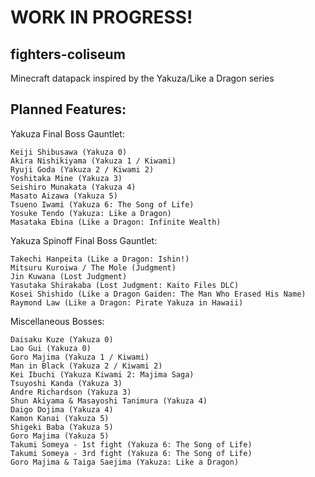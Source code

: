 # WORK IN PROGRESS!

## fighters-coliseum
Minecraft datapack inspired by the Yakuza/Like a Dragon series

## Planned Features:
Yakuza Final Boss Gauntlet:<br>
```
Keiji Shibusawa (Yakuza 0)
Akira Nishikiyama (Yakuza 1 / Kiwami)
Ryuji Goda (Yakuza 2 / Kiwami 2)
Yoshitaka Mine (Yakuza 3)
Seishiro Munakata (Yakuza 4)
Masato Aizawa (Yakuza 5)
Tsueno Iwami (Yakuza 6: The Song of Life)
Yosuke Tendo (Yakuza: Like a Dragon)
Masataka Ebina (Like a Dragon: Infinite Wealth)

```
Yakuza Spinoff Final Boss Gauntlet:
```
Takechi Hanpeita (Like a Dragon: Ishin!)
Mitsuru Kuroiwa / The Mole (Judgment)
Jin Kuwana (Lost Judgment)
Yasutaka Shirakaba (Lost Judgment: Kaito Files DLC)
Kosei Shishido (Like a Dragon Gaiden: The Man Who Erased His Name)
Raymond Law (Like a Dragon: Pirate Yakuza in Hawaii)
```
Miscellaneous Bosses:
```
Daisaku Kuze (Yakuza 0)
Lao Gui (Yakuza 0)
Goro Majima (Yakuza 1 / Kiwami)
Man in Black (Yakuza 2 / Kiwami 2)
Kei Ibuchi (Yakuza Kiwami 2: Majima Saga)
Tsuyoshi Kanda (Yakuza 3)
Andre Richardson (Yakuza 3)
Shun Akiyama & Masayoshi Tanimura (Yakuza 4)
Daigo Dojima (Yakuza 4)
Kamon Kanai (Yakuza 5)
Shigeki Baba (Yakuza 5)
Goro Majima (Yakuza 5)
Takumi Someya - 1st fight (Yakuza 6: The Song of Life)
Takumi Someya - 3rd fight (Yakuza 6: The Song of Life)
Goro Majima & Taiga Saejima (Yakuza: Like a Dragon)
